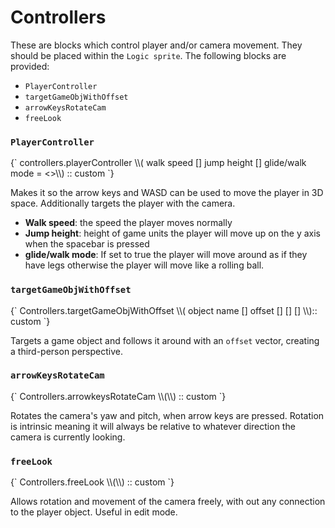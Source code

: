 # Controllers

These are blocks which control player and/or camera movement. They should be placed within the `Logic sprite`. The following blocks are provided:

- `PlayerController`
- `targetGameObjWithOffset`
- `arrowKeysRotateCam`
- `freeLook`

### `PlayerController`

<ScratchBlocks>
{`
controllers.playerController \\( walk speed  [] jump height [] glide/walk mode = <>\\) :: custom
`}
</ScratchBlocks>

Makes it so the arrow keys and WASD can be used to move the player in 3D space. Additionally targets the player with the camera.
- **Walk speed**: the speed the player moves normally
- **Jump height**: height of game units the player will move up on the y axis when the spacebar is pressed
- **glide/walk mode**: If set to true the player will move around as if they have legs otherwise the player will move like a rolling ball.

### `targetGameObjWithOffset`

<ScratchBlocks>
{`
Controllers.targetGameObjWithOffset \\( object name [] offset  []  []  [] \\):: custom
`}
</ScratchBlocks>

Targets a game object and follows it around with an `offset` vector, creating a third-person perspective.

### `arrowKeysRotateCam`

<ScratchBlocks>
{`
Controllers.arrowkeysRotateCam \\(\\) :: custom
`}
</ScratchBlocks>

Rotates the camera's yaw and pitch, when arrow keys are pressed. Rotation is intrinsic meaning it will always be relative to whatever direction the camera is currently looking.

### `freeLook`

<ScratchBlocks>
{`
Controllers.freeLook \\(\\)  :: custom
`}
</ScratchBlocks>

Allows rotation and movement of the camera freely, with out any connection to the player object. Useful in edit mode.

